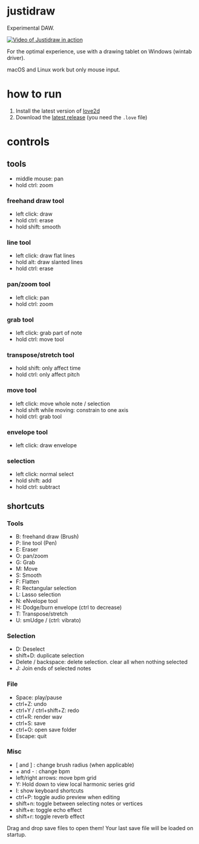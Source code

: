 # justidraw

Experimental DAW.

[![Video of Justidraw in action](http://img.youtube.com/vi/JhLQWR3zdeU/0.jpg)](http://www.youtube.com/watch?v=JhLQWR3zdeU)

For the optimal experience, use with a drawing tablet on Windows (wintab driver).

macOS and Linux work but only mouse input.

# how to run

1. Install the latest version of [love2d](https://love2d.org/)
2. Download the [latest release](https://github.com/Sin-tel/justidraw/releases) (you need the `.love` file)

# controls

## tools
* middle mouse: pan
* hold ctrl: zoom
### freehand draw tool
* left click: draw
* hold ctrl: erase
* hold shift: smooth
### line tool
* left click: draw flat lines
* hold alt: draw slanted lines
* hold ctrl: erase
### pan/zoom tool
* left click: pan
* hold ctrl: zoom
### grab tool
* left click: grab part of note
* hold ctrl: move tool
### transpose/stretch tool
* hold shift: only affect time
* hold ctrl: only affect pitch
### move tool
* left click: move whole note / selection
* hold shift while moving: constrain to one axis
* hold ctrl: grab tool
### envelope tool
* left click: draw envelope 
### selection
* left click: normal select
* hold shift: add
* hold ctrl: subtract

## shortcuts
### Tools
* B: freehand draw (Brush)
* P: line tool (Pen)
* E: Eraser
* O: pan/zoom
* G: Grab
* M: Move
* S: Smooth
* F: Flatten
* R: Rectangular selection
* L: Lasso selection
* N: eNvelope tool
* H: Dodge/burn envelope (ctrl to decrease)
* T: Transpose/stretch
* U: smUdge / (ctrl: vibrato)
### Selection
* D: Deselect
* shift+D: duplicate selection
* Delete / backspace: delete selection. clear all when nothing selected
* J: Join ends of selected notes
### File
* Space: play/pause
* ctrl+Z: undo
* ctrl+Y / ctrl+shift+Z: redo
* ctrl+R: render wav
* ctrl+S: save 
* ctrl+O: open save folder 
* Escape: quit
### Misc
* [ and ] : change brush radius (when applicable)
* \+ and - : change bpm
* left/right arrows: move bpm grid
* Y: Hold down to view local harmonic series grid
* I: show keyboard shortcuts
* ctrl+P: toggle audio preview when editing
* shift+n: toggle between selecting notes or vertices
* shift+e: toggle echo effect
* shift+r: toggle reverb effect

Drag and drop save files to open them!
Your last save file will be loaded on startup.

